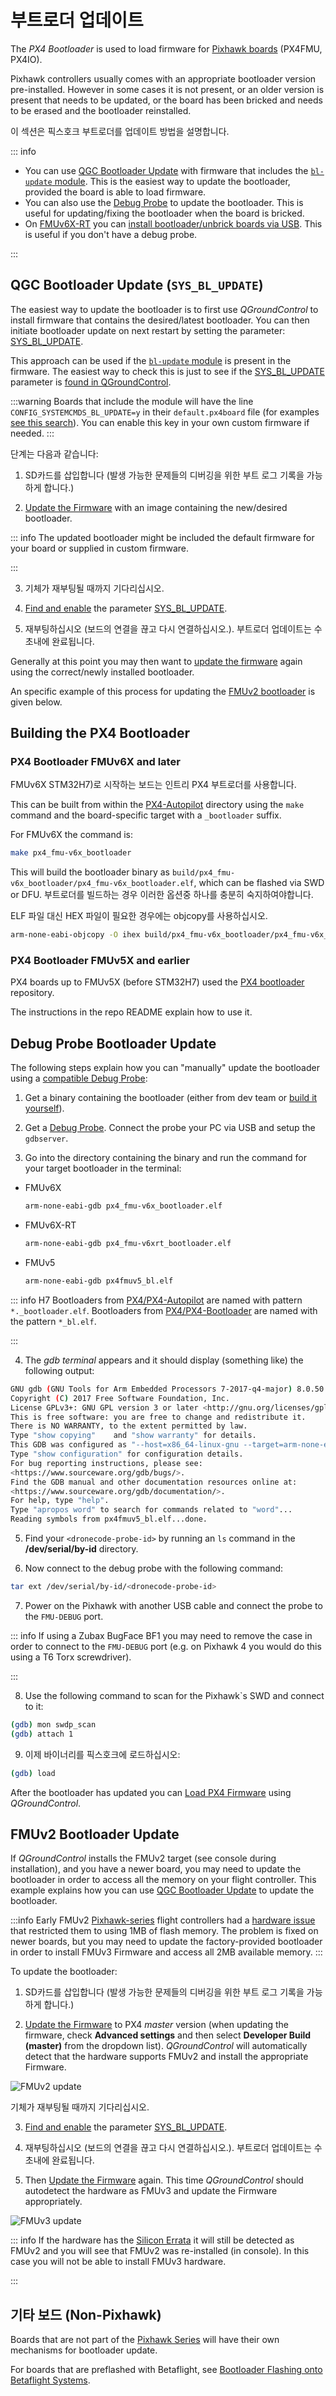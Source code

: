# 부트로더 업데이트

The _PX4 Bootloader_ is used to load firmware for [Pixhawk boards](../flight_controller/pixhawk_series.md) (PX4FMU, PX4IO).

Pixhawk controllers usually comes with an appropriate bootloader version pre-installed.
However in some cases it is not present, or an older version is present that needs to be updated, or the board has been bricked and needs to be erased and the bootloader reinstalled.

이 섹션은 픽스호크 부트로더를 업데이트 방법을 설명합니다.

::: info

- You can use [QGC Bootloader Update](#qgc-bootloader-update-sys-bl-update) with firmware that includes the [`bl-update` module](../modules/modules_command.md#bl-update).
  This is the easiest way to update the bootloader, provided the board is able to load firmware.
- You can also use the [Debug Probe](#debug-probe-bootloader-update) to update the bootloader.
  This is useful for updating/fixing the bootloader when the board is bricked.
- On [FMUv6X-RT](../flight_controller/pixhawk6x-rt.md) you can [install bootloader/unbrick boards via USB](bootloader_update_v6xrt.md).
  This is useful if you don't have a debug probe.

:::

## QGC Bootloader Update (`SYS_BL_UPDATE`)

The easiest way to update the bootloader is to first use _QGroundControl_ to install firmware that contains the desired/latest bootloader.
You can then initiate bootloader update on next restart by setting the parameter: [SYS_BL_UPDATE](../advanced_config/parameter_reference.md#SYS_BL_UPDATE).

This approach can be used if the [`bl-update` module](../modules/modules_command.md#bl-update) is present in the firmware.
The easiest way to check this is just to see if the [SYS_BL_UPDATE](../advanced_config/parameter_reference.md#SYS_BL_UPDATE) parameter is [found in QGroundControl](../advanced_config/parameters.md#finding-a-parameter).

:::warning
Boards that include the module will have the line `CONFIG_SYSTEMCMDS_BL_UPDATE=y` in their `default.px4board` file (for examples [see this search](https://github.com/search?q=repo%3APX4%2FPX4-Autopilot+path%3A**%2Fdefault.px4board+CONFIG_SYSTEMCMDS_BL_UPDATE%3Dy&type=code)).
You can enable this key in your own custom firmware if needed.
:::

단계는 다음과 같습니다:

1. SD카드를 삽입합니다 (발생 가능한 문제들의 디버깅을 위한 부트 로그 기록을 가능하게 합니다.)

2. [Update the Firmware](../config/firmware.md#custom) with an image containing the new/desired bootloader.

  ::: info
  The updated bootloader might be included the default firmware for your board or supplied in custom firmware.

:::

3. 기체가 재부팅될 때까지 기다리십시오.

4. [Find and enable](../advanced_config/parameters.md) the parameter [SYS_BL_UPDATE](../advanced_config/parameter_reference.md#SYS_BL_UPDATE).

5. 재부팅하십시오 (보드의 연결을 끊고 다시 연결하십시오.).
  부트로더 업데이트는 수초내에 완료됩니다.

Generally at this point you may then want to [update the firmware](../config/firmware.md) again using the correct/newly installed bootloader.

An specific example of this process for updating the [FMUv2 bootloader](#fmuv2-bootloader-update) is given below.

## Building the PX4 Bootloader

### PX4 Bootloader FMUv6X and later

FMUv6X STM32H7)로 시작하는 보드는 인트리 PX4 부트로더를 사용합니다.

This can be built from within the [PX4-Autopilot](https://github.com/PX4/PX4-Autopilot) directory using the `make` command and the board-specific target with a `_bootloader` suffix.

For FMUv6X the command is:

```sh
make px4_fmu-v6x_bootloader
```

This will build the bootloader binary as `build/px4_fmu-v6x_bootloader/px4_fmu-v6x_bootloader.elf`, which can be flashed via SWD or DFU.
부트로더를 빌드하는 경우 이러한 옵션중 하나를 충분히 숙지하여야합니다.

ELF 파일 대신 HEX 파일이 필요한 경우에는 objcopy를 사용하십시오.

```sh
arm-none-eabi-objcopy -O ihex build/px4_fmu-v6x_bootloader/px4_fmu-v6x_bootloader.elf px4_fmu-v6x_bootloader.hex
```

### PX4 Bootloader FMUv5X and earlier

PX4 boards up to FMUv5X (before STM32H7) used the [PX4 bootloader](https://github.com/PX4/PX4-Bootloader) repository.

The instructions in the repo README explain how to use it.

## Debug Probe Bootloader Update

The following steps explain how you can "manually" update the bootloader using a [compatible Debug Probe](../debug/swd_debug.md#debug-probes-for-px4-hardware):

1. Get a binary containing the bootloader (either from dev team or [build it yourself](#building-the-px4-bootloader)).

2. Get a [Debug Probe](../debug/swd_debug.md#debug-probes-for-px4-hardware).
  Connect the probe your PC via USB and setup the `gdbserver`.

3. Go into the directory containing the binary and run the command for your target bootloader in the terminal:

  - FMUv6X

    ```sh
    arm-none-eabi-gdb px4_fmu-v6x_bootloader.elf
    ```

  - FMUv6X-RT

    ```sh
    arm-none-eabi-gdb px4_fmu-v6xrt_bootloader.elf
    ```

  - FMUv5

    ```sh
    arm-none-eabi-gdb px4fmuv5_bl.elf
    ```

  ::: info
  H7 Bootloaders from [PX4/PX4-Autopilot](https://github.com/PX4/PX4-Autopilot) are named with pattern `*._bootloader.elf`.
  Bootloaders from [PX4/PX4-Bootloader](https://github.com/PX4/PX4-Bootloader) are named with the pattern `*_bl.elf`.

:::

4. The _gdb terminal_ appears and it should display (something like) the following output:

  ```sh
  GNU gdb (GNU Tools for Arm Embedded Processors 7-2017-q4-major) 8.0.50.20171128-git
  Copyright (C) 2017 Free Software Foundation, Inc.
  License GPLv3+: GNU GPL version 3 or later <http://gnu.org/licenses/gpl.html>
  This is free software: you are free to change and redistribute it.
  There is NO WARRANTY, to the extent permitted by law.
  Type "show copying"    and "show warranty" for details.
  This GDB was configured as "--host=x86_64-linux-gnu --target=arm-none-eabi".
  Type "show configuration" for configuration details.
  For bug reporting instructions, please see:
  <https://www.sourceware.org/gdb/bugs/>.
  Find the GDB manual and other documentation resources online at:
  <https://www.sourceware.org/gdb/documentation/>.
  For help, type "help".
  Type "apropos word" to search for commands related to "word"...
  Reading symbols from px4fmuv5_bl.elf...done.
  ```

5. Find your `<dronecode-probe-id>` by running an `ls` command in the **/dev/serial/by-id** directory.

6. Now connect to the debug probe with the following command:

  ```sh
  tar ext /dev/serial/by-id/<dronecode-probe-id>
  ```

7. Power on the Pixhawk with another USB cable and connect the probe to the `FMU-DEBUG` port.

  ::: info
  If using a Zubax BugFace BF1 you may need to remove the case in order to connect to the `FMU-DEBUG` port (e.g. on Pixhawk 4 you would do this using a T6 Torx screwdriver).

:::

8. Use the following command to scan for the Pixhawk\`s SWD and connect to it:

  ```sh
  (gdb) mon swdp_scan
  (gdb) attach 1
  ```

9. 이제 바이너리를 픽스호크에 로드하십시오:

  ```sh
  (gdb) load
  ```

After the bootloader has updated you can [Load PX4 Firmware](../config/firmware.md) using _QGroundControl_.

## FMUv2 Bootloader Update

If _QGroundControl_ installs the FMUv2 target (see console during installation), and you have a newer board, you may need to update the bootloader in order to access all the memory on your flight controller.
This example explains how you can use [QGC Bootloader Update](qgc-bootloader-update-sys-bl-update) to update the bootloader.

:::info
Early FMUv2 [Pixhawk-series](../flight_controller/pixhawk_series.md#fmu_versions) flight controllers had a [hardware issue](../flight_controller/silicon_errata.md#fmuv2-pixhawk-silicon-errata) that restricted them to using 1MB of flash memory.
The problem is fixed on newer boards, but you may need to update the factory-provided bootloader in order to install FMUv3 Firmware and access all 2MB available memory.
:::

To update the bootloader:

1. SD카드를 삽입합니다 (발생 가능한 문제들의 디버깅을 위한 부트 로그 기록을 가능하게 합니다.)

2. [Update the Firmware](../config/firmware.md) to PX4 _master_ version (when updating the firmware, check **Advanced settings** and then select **Developer Build (master)** from the dropdown list).
  _QGroundControl_ will automatically detect that the hardware supports FMUv2 and install the appropriate Firmware.

  ![FMUv2 update](../../assets/qgc/setup/firmware/bootloader_update.jpg)

  기체가 재부팅될 때까지 기다리십시오.

3. [Find and enable](../advanced_config/parameters.md) the parameter [SYS_BL_UPDATE](../advanced_config/parameter_reference.md#SYS_BL_UPDATE).

4. 재부팅하십시오 (보드의 연결을 끊고 다시 연결하십시오.).
  부트로더 업데이트는 수초내에 완료됩니다.

5. Then [Update the Firmware](../config/firmware.md) again.
  This time _QGroundControl_ should autodetect the hardware as FMUv3 and update the Firmware appropriately.

  ![FMUv3 update](../../assets/qgc/setup/firmware/bootloader_fmu_v3_update.jpg)

  ::: info
  If the hardware has the [Silicon Errata](../flight_controller/silicon_errata.md#fmuv2-pixhawk-silicon-errata) it will still be detected as FMUv2 and you will see that FMUv2 was re-installed (in console).
  In this case you will not be able to install FMUv3 hardware.

:::

## 기타 보드 (Non-Pixhawk)

Boards that are not part of the [Pixhawk Series](../flight_controller/pixhawk_series.md) will have their own mechanisms for bootloader update.

For boards that are preflashed with Betaflight, see [Bootloader Flashing onto Betaflight Systems](bootloader_update_from_betaflight.md).
